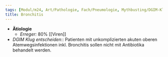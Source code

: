 ```yaml
---
tags: [Modul/m24, Art/Pathologie, Fach/Pneumologie, Mythbusting/DGIM-Klug-entscheiden]
title: Bronchitis
---
```

- **Ätiologie**
	- *Erreger:* 80% [[Viren]]
- *DGIM Klug entscheiden*:: Patienten mit unkomplizierten akuten oberen Atemwegsinfektionen inkl. Bronchitis sollen nicht mit Antibiotika behandelt werden.